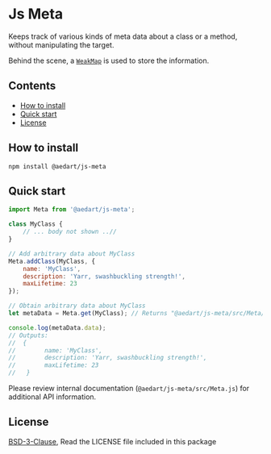 # Js Meta

Keeps track of various kinds of meta data about a class or a method, without manipulating the target.

Behind the scene, a [`WeakMap`](https://developer.mozilla.org/en-US/docs/Web/JavaScript/Reference/Global_Objects/WeakMap) is used to store the information.

## Contents

* [How to install](#how-to-install)
* [Quick start](#quick-start)
* [License](#license)


## How to install

```console
npm install @aedart/js-meta
```

## Quick start

```javascript
import Meta from '@aedart/js-meta';

class MyClass {
    // ... body not shown ..//
}

// Add arbitrary data about MyClass
Meta.addClass(MyClass, {
    name: 'MyClass',
    description: 'Yarr, swashbuckling strength!',
    maxLifetime: 23
});

// Obtain arbitrary data about MyClass
let metaData = Meta.get(MyClass); // Returns "@aedart/js-meta/src/Meta/ClassData" object

console.log(metaData.data);
// Outputs:
//  {
//        name: 'MyClass',
//        description: 'Yarr, swashbuckling strength!',
//        maxLifetime: 23
//   }
```

Please review internal documentation (`@aedart/js-meta/src/Meta.js`) for additional API information.

## License

[BSD-3-Clause](http://spdx.org/licenses/BSD-3-Clause), Read the LICENSE file included in this package